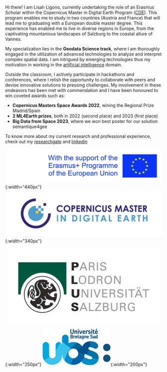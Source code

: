 Hi there! I am Lisah Ligono, currently undertaking the role of an Erasmus Scholar within the Copernicus Master in Digital Earth Program ([CDE](https://master-cde.eu)). This program enables me to study in two countries (Austria and France) that will lead me to graduating with a European double master degree. This experience has enabled me to live in diverse regions in Europe, from the captivating mountanious landscapes of Salzburg to the coastal allure of Vannes. 

My specialization lies in the **Geodata Science track**, where I am thoroughly engaged in the utilization of advanced technologies to analyze and interpret complex spatial data. I am intrigued by emerging technologies thus my motivation in working in the [artificial intelligence](https://en.wikipedia.org/wiki/Artificial_intelligence) domain.


Outside the classroom, I actively participate in hackathons and conferences, where I relish the opportunity to collaborate with peers and devise innovative solutions to pressing challenges. My involvement in these endeavors has been met with commendation and I have been honoured to win coveted awards such as:

* **Copernicus Masters Space Awards 2022**, wining the Regional Prize Madrid/Spain
* **2 ML4Earth prizes**, both in 2022 (second place) and 2023 (first place)
* **Big Data from Space 2023**, where we won best poster for our solution semantique4gee

To know more about my current research and professional experience, check out my [researchgate](https://www.researchgate.net/profile/Lisah-Ligono) and [linkedin](https://www.linkedin.com/in/lisahligono)


![Image Description](assets/img/cde_portfolio/erasmus.jpeg){:width="440px"}
![Image Description](assets/img/cde_portfolio/cde.jpg){:width="340px"}

![Image Description](assets/img/cde_portfolio/plus2.jpeg){:width="250px"}
![Image Description](assets/img/cde_portfolio/ubs_logo.png){:width="200px"}



